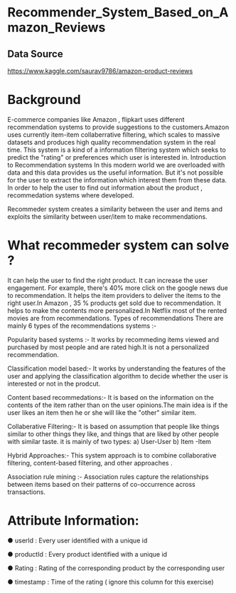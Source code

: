 # Recommender_System_Based_on_Amazon_Reviews
## Data Source
https://www.kaggle.com/saurav9786/amazon-product-reviews
# Background
E-commerce companies like Amazon , flipkart uses different recommendation systems to provide suggestions to the customers.Amazon uses currently item-item collaberrative filtering, which scales to massive datasets and produces high quality recommendation system in the real time. This system is a kind of a information filtering system which seeks to predict the "rating" or preferences which user is interested in.
Introduction to Recommendation systems
In this modern world we are overloaded with data and this data provides us the useful information. But it's not possible for the user to extract the information which interest them from these data. In order to help the user to find out information about the product , recommedation systems where developed.

Recommeder system creates a similarity between the user and items and exploits the similarity between user/item to make recommendations.

# What recommeder system can solve ?

It can help the user to find the right product.
It can increase the user engagement. For example, there's 40% more click on the google news due to recommendation.
It helps the item providers to deliver the items to the right user.In Amazon , 35 % products get sold due to recommendation.
It helps to make the contents more personalized.In Netflix most of the rented movies are from recommendations.
Types of recommendations
There are mainly 6 types of the recommendations systems :-

Popularity based systems :- It works by recommeding items viewed and purchased by most people and are rated high.It is not a personalized recommendation.

Classification model based:- It works by understanding the features of the user and applying the classification algorithm to decide whether the user is interested or not in the prodcut.

Content based recommedations:- It is based on the information on the contents of the item rather than on the user opinions.The main idea is if the user likes an item then he or she will like the "other" similar item.

Collaberative Filtering:- It is based on assumption that people like things similar to other things they like, and things that are liked by other people with similar taste. it is mainly of two types: a) User-User b) Item -Item

Hybrid Approaches:- This system approach is to combine collaborative filtering, content-based filtering, and other approaches .

Association rule mining :- Association rules capture the relationships between items based on their patterns of co-occurrence across transactions.

# Attribute Information:
● userId : Every user identified with a unique id

● productId : Every product identified with a unique id

● Rating : Rating of the corresponding product by the corresponding user

● timestamp : Time of the rating ( ignore this column for this exercise)


